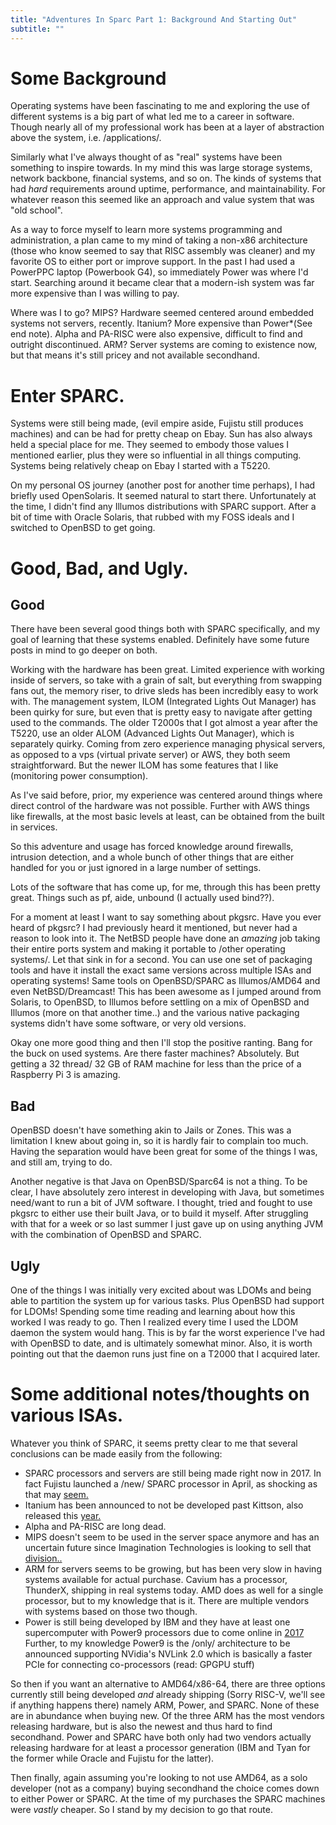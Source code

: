 ```yaml
---
title: "Adventures In Sparc Part 1: Background And Starting Out"
subtitle: ""
---
```



# Some Background

Operating systems have been fascinating to me and exploring the use of different
systems is a big part of what led me to a career in software. Though nearly all
of my professional work has been at a layer of abstraction above the system,
i.e. /applications/.

Similarly what I've always thought of as "real" systems have been something to
inspire towards. In my mind this was large storage systems, network backbone,
financial systems, and so on. The kinds of systems that had *hard* requirements
around uptime, performance, and maintainability. For whatever reason this seemed
like an approach and value system that was "old school".

As a way to force myself to learn more systems programming and administration, a plan
came to my mind of taking a non-x86 architecture (those who know seemed to say
that RISC assembly was cleaner) and my favorite OS to either port or improve support.
In the past I had used a PowerPPC laptop (Powerbook G4), so immediately Power
was where I'd start. Searching around it became clear that a modern-ish system was
far more expensive than I was willing to pay.

Where was I to go? MIPS? Hardware seemed centered around embedded systems not servers, recently.
Itanium? More expensive than Power*(See end note). Alpha and PA-RISC were also expensive, difficult to
find and outright discontinued. ARM? Server systems are coming to existence now, but
that means it's still pricey and not available secondhand.

# Enter SPARC.

Systems were still being made, (evil empire aside, Fujistu still produces machines) and
can be had for pretty cheap on Ebay. Sun has also always held a special place for me.
They seemed to embody those values I mentioned earlier, plus they were so influential
in all things computing. Systems being relatively cheap on Ebay I started with a T5220.

On my personal OS journey (another post for another time perhaps), I had briefly used
OpenSolaris. It seemed natural to start there. Unfortunately at the time, I didn't find
any Illumos distributions with SPARC support. After a bit of time with Oracle Solaris,
that rubbed with my FOSS ideals and I switched to OpenBSD to get going.

# Good, Bad, and Ugly.

## Good

There have been several good things both with SPARC specifically, and my goal of learning
that these systems enabled. Definitely have some future posts in mind to go deeper on both.

Working with the hardware has been great. Limited experience with working inside of
servers, so take with a grain of salt, but everything from swapping fans out, the memory
riser, to drive sleds has been incredibly easy to work with. The management system,
ILOM (Integrated Lights Out Manager) has been quirky for sure, but even that is
pretty easy to navigate after getting used to the commands. The older T2000s that I
got almost a year after the T5220, use an older ALOM (Advanced Lights Out Manager),
which is separately quirky. Coming from zero experience managing physical servers,
as opposed to a vps (virtual private server) or AWS, they both seem straightforward.
But the newer ILOM has some features that I like (monitoring power consumption).

As I've said before, prior, my experience was centered around things where direct control
of the hardware was not possible. Further with AWS things like firewalls, at the most
basic levels at least, can be obtained from the built in services.

So this adventure and usage has forced knowledge around firewalls, intrusion detection,
and a whole bunch of other things that are either handled for you or just ignored in a
large number of settings.

Lots of the software that has come up, for me, through this has been pretty great.
Things such as pf, aide, unbound (I actually used bind??).

For a moment at least I want to say something about pkgsrc. Have you ever heard of pkgsrc?
I had previously heard it mentioned, but never had a reason to look into it. The NetBSD
people have done an *amazing* job taking their entire ports system and making it portable
to /other operating systems/. Let that sink in for a second. You can use one set of
packaging tools and have it install the exact same versions across multiple ISAs and
operating systems! Same tools on OpenBSD/SPARC as Illumos/AMD64 and even NetBSD/Dreamcast!
This has been awesome as I jumped around from Solaris, to OpenBSD, to Illumos before
settling on a mix of OpenBSD and Illumos (more on that another time..) and the various
native packaging systems didn't have some software, or very old versions.

Okay one more good thing and then I'll stop the positive ranting. Bang for the buck
on used systems. Are there faster machines? Absolutely. But getting a 32 thread/ 32 GB of
RAM machine for less than the price of a Raspberry Pi 3 is amazing.

## Bad
OpenBSD doesn't have something akin to Jails or Zones. This was a limitation I knew about
going in, so it is hardly fair to complain too much. Having the separation would have
been great for some of the things I was, and still am, trying to do.

Another negative is that Java on OpenBSD/Sparc64 is not a thing. To be clear, I have
absolutely zero interest in developing with Java, but sometimes need/want to run a bit
of JVM software. I thought, tried and fought to use pkgsrc to either use their built
Java, or to build it myself. After struggling with that for a week or so last summer
I just gave up on using anything JVM with the combination of OpenBSD and SPARC.

## Ugly
One of the things I was initially very excited about was LDOMs and being able to
partition the system up for various tasks. Plus OpenBSD had support for LDOMs!
Spending some time reading and learning about how this worked I was ready to go.
Then I realized every time I used the LDOM daemon the system would hang. This is by far
the worst experience I've had with OpenBSD to date, and is ultimately somewhat minor.
Also, it is worth pointing out that the daemon runs just fine on a T2000 that I acquired
later.


# Some additional notes/thoughts on various ISAs.

Whatever you think of SPARC, it seems pretty clear to me that several conclusions can be
made easily from the following:

* SPARC processors and servers are still being made right now in 2017.
   In fact Fujistu launched a /new/ SPARC processor in April, as shocking as that
   may [seem.](http://www.fujitsu.com/global/about/resources/news/press-releases/2017/0404-01.html)
* Itanium has been announced to not be developed past Kittson, also released this [year.](https://itpeernetwork.intel.com/evolution-mission-critical-computing/)
* Alpha and PA-RISC are long dead.
* MIPS doesn't seem to be used in the server space anymore and has an uncertain future
  since Imagination Technologies is looking to sell that [division..](http://www.anandtech.com/show/11334/imagination-to-sell-mips-and-ensigma)
* ARM for servers seems to be growing, but has been very slow in having systems available for actual purchase. Cavium has a processor, ThunderX, shipping in real systems today. AMD does as well for a single processor, but to my knowledge that is it. There are multiple vendors with systems based on those two though.
* Power is still being developed by IBM and they have at least one supercomputer with
  Power9 processors due to come online in [2017](https://www.llnl.gov/news/next-generation-supercomputer-coming-lab)
   Further, to my knowledge Power9 is the /only/ architecture to be announced supporting NVidia's NVLink 2.0 which is basically a faster PCIe for connecting co-processors (read: GPGPU stuff)

So then if you want an alternative to AMD64/x86-64, there are three options currently
still being developed *and* already shipping (Sorry RISC-V, we'll see if anything happens there) namely ARM, Power, and SPARC. None of these are in abundance when buying new. Of the three ARM has the most vendors releasing hardware, but is also the newest and thus
hard to find secondhand. Power and SPARC have both only had two vendors actually releasing hardware for at least a processor generation (IBM and Tyan for the former while Oracle and Fujistu for the latter).

Then finally, again assuming you're looking to not use AMD64, as a solo developer (not as a company)
buying secondhand the choice comes down to either Power or SPARC. At the time of my
purchases the SPARC machines were *vastly* cheaper. So I stand by my decision to go that
route.
